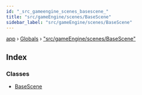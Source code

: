 ```yaml
---
id: "_src_gameengine_scenes_basescene_"
title: "src/gameEngine/scenes/BaseScene"
sidebar_label: "src/gameEngine/scenes/BaseScene"
---
```


[app](../index.md) › [Globals](../globals.md) › ["src/gameEngine/scenes/BaseScene"](_src_gameengine_scenes_basescene_.md)

## Index

### Classes

* [BaseScene](../classes/_src_gameengine_scenes_basescene_.basescene.md)
